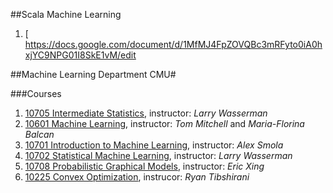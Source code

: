 

##Scala Machine Learning
1. [ https://docs.google.com/document/d/1MfMJ4FpZOVQBc3mRFyto0iA0hxjYC9NPG01I8SkE1vM/edit

##Machine Learning Department CMU#

###Courses
1. [10705 Intermediate Statistics](http://www.stat.cmu.edu/~larry/=stat705/), instructor: *Larry Wasserman*
2. [10601 Machine Learning](http://www.cs.cmu.edu/~ninamf/courses/601sp15/index.html), instructor: *Tom Mitchell* and *Maria-Florina Balcan*
3. [10701 Introduction to Machine Learning](http://alex.smola.org/teaching/10-701-15/intro.html), instructor: *Alex Smola*
4. [10702 Statistical Machine Learning](http://www.stat.cmu.edu/~larry/=sml/), instructor: *Larry Wasserman*
5. [10708 Probabilistic Graphical Models](http://www.cs.cmu.edu/~epxing/Class/10708/lecture.html), instructor: *Eric Xing*
6. [10225 Convex Optimization](http://www.stat.cmu.edu/~ryantibs/convexopt/), instrucor: *Ryan Tibshirani*

